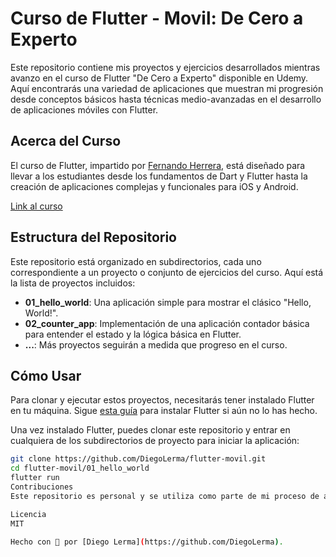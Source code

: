 # Curso de Flutter - Movil: De Cero a Experto

Este repositorio contiene mis proyectos y ejercicios desarrollados mientras avanzo en el curso de Flutter "De Cero a Experto" disponible en Udemy. Aquí encontrarás una variedad de aplicaciones que muestran mi progresión desde conceptos básicos hasta técnicas medio-avanzadas en el desarrollo de aplicaciones móviles con Flutter.

## Acerca del Curso

El curso de Flutter, impartido por [Fernando Herrera](https://fernando-herrera.com/), está diseñado para llevar a los estudiantes desde los fundamentos de Dart y Flutter hasta la creación de aplicaciones complejas y funcionales para iOS y Android.

[Link al curso](https://www.udemy.com/course/flutter-cero-a-experto/)

## Estructura del Repositorio

Este repositorio está organizado en subdirectorios, cada uno correspondiente a un proyecto o conjunto de ejercicios del curso. Aquí está la lista de proyectos incluidos:

- **01_hello_world**: Una aplicación simple para mostrar el clásico "Hello, World!".
- **02_counter_app**: Implementación de una aplicación contador básica para entender el estado y la lógica básica en Flutter.
- **...**: Más proyectos seguirán a medida que progreso en el curso.

## Cómo Usar

Para clonar y ejecutar estos proyectos, necesitarás tener instalado Flutter en tu máquina. Sigue [esta guía](https://flutter.dev/docs/get-started/install) para instalar Flutter si aún no lo has hecho.

Una vez instalado Flutter, puedes clonar este repositorio y entrar en cualquiera de los subdirectorios de proyecto para iniciar la aplicación:

```bash
git clone https://github.com/DiegoLerma/flutter-movil.git
cd flutter-movil/01_hello_world
flutter run
Contribuciones
Este repositorio es personal y se utiliza como parte de mi proceso de aprendizaje. Aunque no estoy buscando contribuciones directas, cualquier feedback es bienvenido.

Licencia
MIT

Hecho con 💙 por [Diego Lerma](https://github.com/DiegoLerma).
